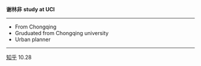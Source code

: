 **谢林非**
**study at UCl**
***
+ From Chongqing
+ Gruduated from Chongqing university
+ Urban planner 
***
[知乎](https://www.zhihu.com/people/xie-lin-fei-31)
10.28
